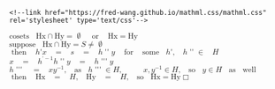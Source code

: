 <!--html-->
<!--head-->
 <!--title>cosets are disjoint</title-->
 <!--script src="http://fred-wang.github.io/mathml-warning.js/mpadded-min.js"></script-->
    <!--link href="https://fred-wang.github.io/mathml.css/mathml.css" rel='stylesheet' type='text/css'-->
<!--/head-->
<!--body-->
<div>
<math xmlns='http://www.w3.org/1998/Math/MathML'>
    <mrow><mi>cosets</mi><mo>&nbsp;</mo><mi>Hx</mi><mo>&cap;</mo><mi>Hy</mi><mo>&#x3d;</mo><mo>&varnothing;</mo><mo>&nbsp;</mo><mo>or</mo><mo>&nbsp;</mo><mi>Hx</mi><mo>&#x3d;</mo><mi>Hy</mi></mrow><br>
</math>
<math xmlns='http://www.w3.org/1998/Math/MathML'>
    <mrow><mi>suppose</mi><mo>&nbsp;</mo><mi>Hx</mi><mo>&cap;</mo><mi>Hy</mi><mo>&#x3d;</mo><mi>S</mi><mo>&NotEqual;</mo><mo>&varnothing;</mo></mrow><br>
</math>
<math xmlns='http://www.w3.org/1998/Math/MathML'>
    <mrow><mo>then</mo><mo>&nbsp;</mo><mi>h</mi><mo>&#x27;</mo><mi>x</mi><mo>&nbsp;</mo><mo>&#x3d;</mo><mo>&nbsp;</mo><mi>s</mi><mo>&nbsp;</mo><mo>&#x3d;</mo><mo>&nbsp;</mo><mi>h</mi><mo>&#x27;&#x27;</mo><mi>y</mi><mo>&nbsp;</mo><mo>for</mo><mo>&nbsp;</mo><mi>some</mi><mo>&nbsp;</mo><mi>h</mi><mo>&#x27;</mo><mo>&#x2c;</mo><mo>&nbsp;</mo><mi>h</mi><mo>&#x27;&#x27;</mo><mo>&isinv;</mo><mo>&nbsp;</mo><mi>H</mi></mrow><br>
</math>
<math xmlns='http://www.w3.org/1998/Math/MathML'>
    <mrow><mi>x</mi><mo>&nbsp;</mo><mo>&#x3d;</mo><mo>&nbsp;</mo><msup><mi>h</mi><mrow><mo>&#x27;</mo><mo>&minus;</mo><mn>1</mn></mrow></msup><mi>h</mi><mo>&#x27;&#x27;</mo><mi>y</mi><mo>&nbsp;</mo><mo>&#x3d;</mo><mo>&nbsp;</mo><mi>h</mi><mo>&#x27;&#x27;&#x27;</mo><mi>y</mi></mrow><br>
</math>
<math xmlns='http://www.w3.org/1998/Math/MathML'>
    <mrow><mi>h</mi><mo>&#x27;&#x27;&#x27;</mo><mo>&nbsp;</mo><mo>&#x3d;</mo><mo>&nbsp;</mo><mi>x</mi><msup><mi>y</mi><mrow><mo>&minus;</mo><mn>1</mn></mrow></msup><mo>&#x2c;</mo><mo>&nbsp;</mo><mi>as</mi><mo>&nbsp;</mo><mi>h</mi><mo>&#x27;&#x27;&#x27;</mo><mo>&isinv;</mo><mi>H</mi><mo>&#x2c;</mo><mo>&nbsp;</mo><mo>&nbsp;</mo><mo>&nbsp;</mo><mi>x</mi><mo>&#x2c;</mo><msup><mi>y</mi><mrow><mo>&minus;</mo><mn>1</mn></mrow></msup><mo>&isinv;</mo><mi>H</mi><mo>&#x2c;</mo><mo>&nbsp;</mo><mi>so</mi><mo>&nbsp;</mo><mi>y</mi><mo>&isinv;</mo><mi>H</mi><mo>&nbsp;</mo><mi>as</mi><mo>&nbsp;</mo><mi>well</mi></mrow><br>
</math>
<math xmlns='http://www.w3.org/1998/Math/MathML'>
    <mrow><mo>then</mo><mo>&nbsp;</mo><mi>Hx</mi><mo>&nbsp;</mo><mo>&#x3d;</mo><mo>&nbsp;</mo><mi>H</mi><mo>&#x2c;</mo><mo>&nbsp;</mo><mi>Hy</mi><mo>&nbsp;</mo><mo>&#x3d;</mo><mo>&nbsp;</mo><mi>H</mi><mo>&#x2c;</mo><mo>&nbsp;</mo><mi>so</mi><mo>&nbsp;</mo><mi>Hx</mi><mo>&#x3d;</mo><mi>Hy</mi><mo>&Square;</mo></mrow>
</math>
</div>

<!--/body-->
<!--/html-->